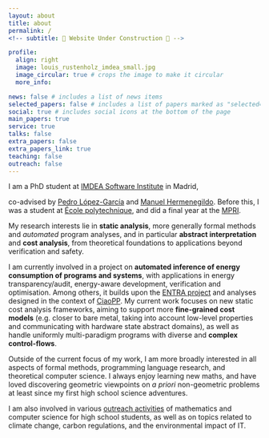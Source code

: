 ```yaml
---
layout: about
title: about
permalink: /
<!-- subtitle: 🚧 Website Under Construction 🚧 -->

profile:
  align: right
  image: louis_rustenholz_imdea_small.jpg
  image_circular: true # crops the image to make it circular
  more_info:

news: false # includes a list of news items
selected_papers: false # includes a list of papers marked as "selected={true}"
social: true # includes social icons at the bottom of the page
main_papers: true
service: true
talks: false
extra_papers: false
extra_papers_link: true
teaching: false
outreach: false
---
```


I am a PhD student at [IMDEA Software Institute](https://software.imdea.org/) in
Madrid,
<!-- Spain, in the [CLIP Lab](https://cliplab.org/), -->
co-advised by
[Pedro López-García](https://software.imdea.org/people/pedro.lopez/) and [Manuel
Hermenegildo](https://cliplab.org/herme/). Before this, I was a student at
[École polytechnique](https://www.polytechnique.edu/), and did a final year at
the [MPRI](https://mpri-master.ens.fr/doku.php).
<!-- the [MPRI](https://wikimpri.dptinfo.ens-cachan.fr/doku.php). -->

My research interests lie in **static analysis**, more generally formal methods
and *automated* program analyses, and in particular **abstract interpretation**
and **cost analysis**, from theoretical foundations to applications beyond
verification and safety.

I am currently involved in a project on **automated inference of energy
consumption of programs and systems**, with applications in energy
transparency/audit, energy-aware development, verification and optimisation.
Among others, it builds upon the [ENTRA project](http://entraproject.ruc.dk/)
and analyses designed in the context of
[CiaoPP](https://ciao-lang.org/ciao/build/doc/ciaopp.html/).
My current work focuses on new static cost analysis frameworks, aiming
to support more **fine-grained cost models** (e.g. closer to bare metal,
taking into account low-level properties and communicating with hardware
state abstract domains), as well as handle uniformly multi-paradigm
programs with diverse and **complex control-flows**.

Outside of the current focus of my work, I am more broadly interested in
all aspects of formal methods, programming language research, and
theoretical computer science. I always enjoy learning new maths, and
have loved discovering geometric viewpoints on *a priori* non-geometric
problems at least since my first high school science adventures.

I am also involved in various [outreach activities](/outreach/) of
mathematics and computer science for high school students, as well as on
topics related to climate change, carbon regulations, and the
environmental impact of IT.
